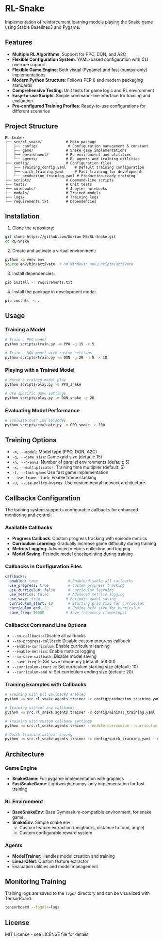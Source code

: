 # RL-Snake

Implementation of reinforcement learning models playing the Snake game using Stable Baselines3 and Pygame.

## Features

- **Multiple RL Algorithms**: Support for PPO, DQN, and A2C
- **Flexible Configuration System**: YAML-based configuration with CLI override support
- **Flexible Game Engine**: Both visual (Pygame) and fast (numpy-only) implementations
- **Modern Python Structure**: Follows PEP 8 and modern packaging standards
- **Comprehensive Testing**: Unit tests for game logic and RL environment
- **Easy-to-use Scripts**: Simple command-line interface for training and evaluation
- **Pre-configured Training Profiles**: Ready-to-use configurations for different scenarios

## Project Structure

```
RL-Snake/
├── src/rl_snake/           # Main package
│   ├── config/              # Configuration management & constant
│   ├── game/               # Snake game implementations
│   ├── environment/        # RL environment and utilities
│   └── agents/             # RL agents and training utilities
├── config/                 # Configuration files
│   ├── training_config.yaml    # Default training configuration
│   ├── quick_training.yaml     # Fast training for development
│   └── production_training.yaml # Production-ready training
├── scripts/                # Command-line scripts
├── tests/                  # Unit tests
├── notebooks/              # Jupyter notebooks
├── models/                 # Trained models
├── logs/                   # Training logs
└── requirements.txt        # Dependencies
```

## Installation

1. Clone the repository:
```bash
git clone https://github.com/Dorian-MB/RL-Snake.git
cd RL-Snake
```

2. Create and activate a virtual environment:
```bash
python -m venv env
source env/bin/activate  # On Windows: env\Scripts\activate
```

3. Install dependencies:
```bash
pip install -r requirements.txt
```

4. Install the package in development mode:
```bash
pip install -e .
```

## Usage

### Training a Model

```bash
# Train a PPO model
python scripts/train.py -m PPO -g 15 -x 5

# Train a DQN model with custom settings
python scripts/train.py -m DQN -g 20 -n 8 -x 10
```

### Playing with a Trained Model

```bash
# Watch a trained model play
python scripts/play.py -m PPO_snake

# Use specific game settings
python scripts/play.py -m DQN_snake -g 20
```

### Evaluating Model Performance

```bash
# Evaluate over 100 episodes
python scripts/evaluate.py -m PPO_snake -e 100
```

## Training Options

- `-m, --model`: Model type (PPO, DQN, A2C)
- `-g, --game_size`: Game grid size (default: 15)
- `-n, --n-envs`: Number of parallel environments (default: 5)
- `-x, --multiplicator`: Training time multiplier (default: 5)
- `-f, --fast-game`: Use fast game implementation
- `--use-frame-stack`: Enable frame stacking
- `-u, --use-policy-kwargs`: Use custom neural network architecture

## Callbacks Configuration

The training system supports configurable callbacks for enhanced monitoring and control:

### Available Callbacks
- **Progress Callback**: Custom progress tracking with episode metrics
- **Curriculum Learning**: Gradually increase game difficulty during training
- **Metrics Logging**: Advanced metrics collection and logging
- **Model Saving**: Periodic model checkpointing during training

### Callbacks in Configuration Files
```yaml
callbacks:
  enabled: true              # Enable/disable all callbacks
  use_progress: true         # Custom progress tracking
  use_curriculum: false      # Curriculum learning
  use_metrics: false         # Advanced metrics logging
  use_save: true            # Periodic model saving
  curriculum_start: 10       # Starting grid size for curriculum
  curriculum_end: 20         # Ending grid size for curriculum
  save_freq: 50000          # Save frequency (timesteps)
```

### Callbacks Command Line Options
- `--no-callbacks`: Disable all callbacks
- `--no-progress-callback`: Disable custom progress callback
- `--enable-curriculum`: Enable curriculum learning
- `--enable-metrics`: Enable metrics logging
- `--no-save-callback`: Disable model saving
- `--save-freq N`: Set save frequency (default: 50000)
- `--curriculum-start N`: Set curriculum starting size (default: 10)
- `--curriculum-end N`: Set curriculum ending size (default: 20)

### Training Examples with Callbacks
```bash
# Training with all callbacks enabled
python -m src.rl_snake.agents.trainer -c config/production_training.yaml

# Training without any callbacks
python -m src.rl_snake.agents.trainer -c config/minimal_training.yaml

# Training with custom callback settings
python -m src.rl_snake.agents.trainer --enable-curriculum --curriculum-start 8 --curriculum-end 15

# Quick training without saving
python -m src.rl_snake.agents.trainer -c config/quick_training.yaml --no-save-callback
```

## Architecture

### Game Engine
- **SnakeGame**: Full pygame implementation with graphics
- **FastSnakeGame**: Lightweight numpy-only implementation for fast training

### RL Environment
- **BaseSnakeEnv**: Base Gymnasium-compatible environment, for snake game.
- **SnakeEnv**: Simple snake env
    - Custom feature extraction (neighbors, distance to food, angle)
    - Custom configurable reward system

### Agents
- **ModelTrainer**: Handles model creation and training
- **LinearQNet**: Custom feature extractor
- Evaluation utilities and model management

## Monitoring Training

Training logs are saved to the `logs/` directory and can be visualized with TensorBoard:

```bash
tensorboard --logdir=logs
```

## License

MIT License - see LICENSE file for details.
